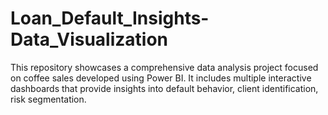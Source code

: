 # Loan_Default_Insights-Data_Visualization
This repository showcases a comprehensive data analysis project focused on coffee sales developed using Power BI. It includes multiple interactive dashboards that provide insights into default behavior, client identification, risk segmentation.
